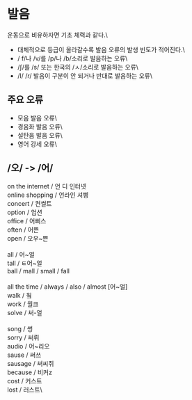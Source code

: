 # 발음
운동으로 비유하자면 기초 체력과 같다.\

- 대체적으로 등급이 올라갈수록 발음 오류의 발생 빈도가 적어진다.\
- / f/나 /v/를 /p/나 /b/소리로 발음하는 오류\
- /ʃ/를 /s/ 또는 한국의 /ㅅ/소리로 발음하는 오류\
- /l/ /r/ 발음이 구분이 안 되거나 반대로 발음하는 오류\

## 주요 오류
- 모음 발음 오류\
- 경음화 발음 오류\
- 설탄음 발음 오류\
- 영어 강세 오류\

## /오/ -> /어/
on the internet / 언 디 인터넷\
online shopping / 언라인 셔삥\
concert / 컨썰트\
option / 업션\
office / 어삐스\
often / 어쁜\
open / 오우~쁜\
\
all / 어~얼\
tall / ㅌ어~얼\
ball / mall / small / fall\
\
all the time / always / also / almost [어~얼]\
walk / 웤\
work / 월크\
solve / 써-얼\
\
song / 썽\
sorry / 써뤼\
audio / 어~리오\
sause / 써쓰\
sausage / 써씨쥐\
because / 비커z\
cost / 커스트\
lost / 러스트\
